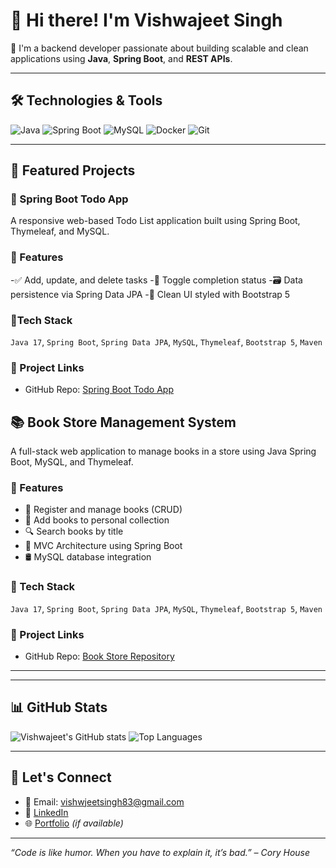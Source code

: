 
# 👋 Hi there! I'm Vishwajeet Singh

🚀 I'm a backend developer passionate about building scalable and clean applications using **Java**, **Spring Boot**, and **REST APIs**.

---

## 🛠️ Technologies & Tools
![Java](https://img.shields.io/badge/-Java-000?&logo=java)
![Spring Boot](https://img.shields.io/badge/-Spring%20Boot-000?&logo=springboot)
![MySQL](https://img.shields.io/badge/-MySQL-000?&logo=mysql)
![Docker](https://img.shields.io/badge/-Docker-000?&logo=docker)
![Git](https://img.shields.io/badge/-Git-000?&logo=git)

---

## 📌 Featured Projects

### 🔗 Spring Boot Todo App
 A responsive web-based Todo List application built using Spring Boot, Thymeleaf, and MySQL.

### 🔧 Features
-✅ Add, update, and delete tasks
-🔁 Toggle completion status
-🗃️ Data persistence via Spring Data JPA
-🎨 Clean UI styled with Bootstrap 5

### 🧰Tech Stack
`Java 17`, `Spring Boot`, `Spring Data JPA`, `MySQL`, `Thymeleaf`, `Bootstrap 5`, `Maven`

### 🔗 Project Links
- GitHub Repo: [ Spring Boot Todo App](https://github.com/Jeetrajput001/springboot-todo-app)


## 📚 Book Store Management System

A full-stack web application to manage books in a store using Java Spring Boot, MySQL, and Thymeleaf.

### 🔧 Features
- 📘 Register and manage books (CRUD)
- 📂 Add books to personal collection
- 🔍 Search books by title
- 🧩 MVC Architecture using Spring Boot
- 🛢️ MySQL database integration

### 🧰 Tech Stack
`Java 17`, `Spring Boot`, `Spring Data JPA`, `MySQL`, `Thymeleaf`, `Bootstrap 5`, `Maven`

### 🔗 Project Links
- GitHub Repo: [Book Store Repository](https://github.com/Jeetrajput001/book_store)

---



---

## 📊 GitHub Stats

![Vishwajeet's GitHub stats](https://github-readme-stats.vercel.app/api?username=jeetrajput001&show_icons=true&theme=radical)
![Top Languages](https://github-readme-stats.vercel.app/api/top-langs/?username=jeetrajput001&layout=compact&theme=radical)

---

## 💬 Let's Connect

- 📧 Email: vishwjeetsingh83@gmail.com
- 💼 [LinkedIn](https://www.linkedin.com/in/vishwajeet-singh-844b5622a/)
- 🌐 [Portfolio]() *(if available)*

---

_“Code is like humor. When you have to explain it, it’s bad.” – Cory House_


<!--
**Jeetrajput001/Jeetrajput001** is a ✨ _special_ ✨ repository because its `README.md` (this file) appears on your GitHub profile.

Here are some ideas to get you started:

- 🔭 I’m currently working on ...
- 🌱 I’m currently learning ...
- 👯 I’m looking to collaborate on ...
- 🤔 I’m looking for help with ...
- 💬 Ask me about ...
- 📫 How to reach me: ...
- 😄 Pronouns: ...
- ⚡ Fun fact: ...
-->
